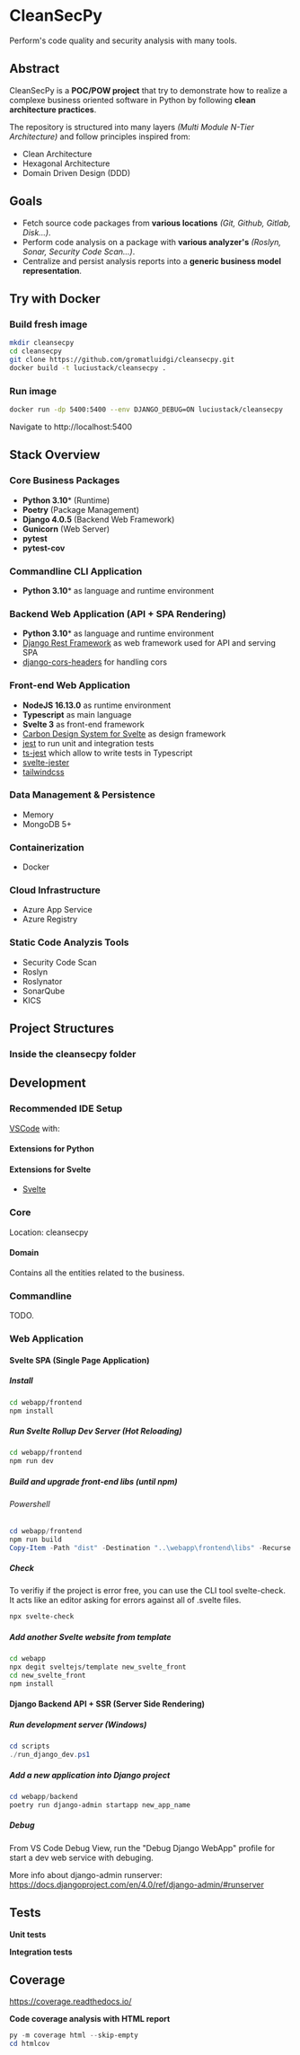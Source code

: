 # CleanSecPy

Perform's code quality and security analysis with many tools.

## Abstract

CleanSecPy is a **POC/POW project** that try to demonstrate how to realize a complexe business oriented software in Python by following **clean architecture practices**.

The repository is structured into many layers *(Multi Module N-Tier Architecture)* and follow principles inspired from:
- Clean Architecture
- Hexagonal Architecture
- Domain Driven Design (DDD)

## Goals

- Fetch source code packages from **various locations** *(Git, Github, Gitlab, Disk...)*.
- Perform code analysis on a package with **various analyzer's** *(Roslyn, Sonar, Security Code Scan...)*.
- Centralize and persist analysis reports into a **generic business model representation**.

## Try with Docker

### Build fresh image

```bash
mkdir cleansecpy
cd cleansecpy
git clone https://github.com/gromatluidgi/cleansecpy.git
docker build -t luciustack/cleansecpy .
```

### Run image

```bash
docker run -dp 5400:5400 --env DJANGO_DEBUG=ON luciustack/cleansecpy
```

Navigate to http://localhost:5400

## Stack Overview

### Core Business Packages

- **Python 3.10*** (Runtime)
- **Poetry** (Package Management)
- **Django 4.0.5** (Backend Web Framework)
- **Gunicorn** (Web Server)
- **pytest**
- **pytest-cov**

### Commandline CLI Application

- **Python 3.10*** as language and runtime environment

### Backend Web Application (API + SPA Rendering)

- **Python 3.10*** as language and runtime environment
- [Django Rest Framework]() as web framework used for API and serving SPA
- [django-cors-headers](https://github.com/adamchainz/django-cors-headers) for handling cors

### Front-end Web Application

- **NodeJS 16.13.0** as runtime environment
- **Typescript** as main language
- **Svelte 3** as front-end framework
- [Carbon Design System for Svelte]() as design framework 
- [jest]() to run unit and integration tests
- [ts-jest]() which allow to write tests in Typescript
- [svelte-jester](https://github.com/svelteness/svelte-jester)
- [tailwindcss](https://tailwindcss.com/)

### Data Management & Persistence

- Memory
- MongoDB 5+

### Containerization

- Docker

### Cloud Infrastructure

- Azure App Service
- Azure Registry

### Static Code Analyzis Tools

- Security Code Scan
- Roslyn
- Roslynator
- SonarQube
- KICS

## Project Structures

### Inside the cleansecpy folder

## Development

### Recommended IDE Setup

[VSCode](https://code.visualstudio.com/) with:

#### **Extensions for Python**

#### **Extensions for Svelte**

- [Svelte](https://marketplace.visualstudio.com/items?itemName=svelte.svelte-vscode)

### Core

Location: cleansecpy

#### Domain

Contains all the entities related to the business.



### Commandline

TODO.

### Web Application

#### **Svelte SPA (Single Page Application)**

##### Install

```bash
cd webapp/frontend
npm install
```

##### Run Svelte Rollup Dev Server (Hot Reloading)

```bash
cd webapp/frontend
npm run dev
```

##### Build and upgrade front-end libs (until npm)

###### Powershell
```powershell
cd webapp/frontend
npm run build
Copy-Item -Path "dist" -Destination "..\webapp\frontend\libs" -Recurse
```

##### Check

To verifiy if the project is error free, you can use the CLI tool svelte-check. It acts like an editor asking for errors against all of .svelte files.

```bash
npx svelte-check
```

##### Add another Svelte website from template
```bash
cd webapp
npx degit sveltejs/template new_svelte_front
cd new_svelte_front
npm install
```

#### **Django Backend API + SSR (Server Side Rendering)**

##### Run development server (Windows)

```powershell
cd scripts
./run_django_dev.ps1
```

##### Add a new application into Django project

```powershell
cd webapp/backend
poetry run django-admin startapp new_app_name
```

##### Debug

From VS Code Debug View, run the "Debug Django WebApp" profile for start a dev web service with debuging.

More info about django-admin runserver: https://docs.djangoproject.com/en/4.0/ref/django-admin/#runserver

## Tests

**Unit tests**

**Integration tests**

## Coverage
https://coverage.readthedocs.io/

**Code coverage analysis with HTML report**

```powershell
py -m coverage html --skip-empty
cd htmlcov
```
